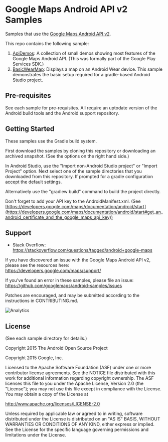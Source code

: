 Google Maps Android API v2 Samples
====================================

Samples that use the [Google Maps Android API v2](https://developers.google.com/maps/documentation/android/).

This repo contains the following sample:

1. [ApiDemos](https://github.com/googlemaps/android-samples/tree/master/ApiDemos): A collection of small demos showing most features of the Google Maps Android API. (This was formally part of the Google Play Services SDK.)
1. [BasicWearMap](https://github.com/googlemaps/android-samples/tree/master/BasicWearMap):
Displays a map on an Android Wear device. This sample demonstrates the basic
setup required for a gradle-based Android Studio project.


Pre-requisites
----------------

See each sample for pre-requisites.
All require an uptodate version of the Android build tools and the Android support repository.

Getting Started
----------------

These samples use the Gradle build system.

First download the samples by cloning this repository or downloading an archived
snapshot. (See the options on the right hand side.)

In Android Studio, use the "Import non-Android Studio project" or 
"Import Project" option. Next select one of the sample directories that you downloaded from this
repository.
If prompted for a gradle configuration accept the default settings. 

Alternatively use the "gradlew build" command to build the project directly.

Don't forget to add your API key to the AndroidManifest.xml.
(See [https://developers.google.com/maps/documentation/android/start](https://developers.google.com/maps/documentation/android/start#get_an_android_certificate_and_the_google_maps_api_key))

Support
--------

- Stack Overflow: https://stackoverflow.com/questions/tagged/android+google-maps

If you have discovered an issue with the Google Maps Android API v2, please see
the resources here: https://developers.google.com/maps/support/

If you've found an error in these samples, please file an issue:
https://github.com/googlemaps/android-samples/issues

Patches are encouraged, and may be submitted according to the instructions in
CONTRIBUTING.md.

![Analytics](https://ga-beacon.appspot.com/UA-12846745-20/android-samples/readme?pixel)

License
--------
(See each sample directory for details.)

Copyright 2015 The Android Open Source Project

Copyright 2015 Google, Inc.

Licensed to the Apache Software Foundation (ASF) under one or more contributor
license agreements.  See the NOTICE file distributed with this work for
additional information regarding copyright ownership.  The ASF licenses this
file to you under the Apache License, Version 2.0 (the "License"); you may not
use this file except in compliance with the License.  You may obtain a copy of
the License at

  http://www.apache.org/licenses/LICENSE-2.0

Unless required by applicable law or agreed to in writing, software
distributed under the License is distributed on an "AS IS" BASIS, WITHOUT
WARRANTIES OR CONDITIONS OF ANY KIND, either express or implied.  See the
License for the specific language governing permissions and limitations under
the License.
